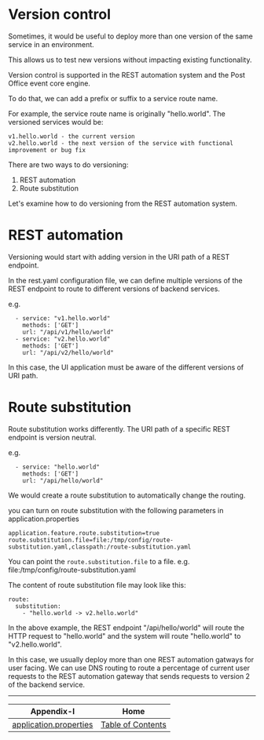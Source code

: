 # Version control

Sometimes, it would be useful to deploy more than one version of the same service in an environment.

This allows us to test new versions without impacting existing functionality.

Version control is supported in the REST automation system and the Post Office event core engine.

To do that, we can add a prefix or suffix to a service route name.

For example, the service route name is originally "hello.world". The versioned services would be:

```
v1.hello.world - the current version
v2.hello.world - the next version of the service with functional improvement or bug fix
```

There are two ways to do versioning:

1. REST automation
2. Route substitution

 Let's examine how to do versioning from the REST automation system.

# REST automation

Versioning would start with adding version in the URI path of a REST endpoint.

In the rest.yaml configuration file, we can define multiple versions of the REST endpoint to route to different versions of backend services.

e.g.

```
  - service: "v1.hello.world"
    methods: ['GET']
    url: "/api/v1/hello/world"
  - service: "v2.hello.world"
    methods: ['GET']
    url: "/api/v2/hello/world"
```

In this case, the UI application must be aware of the different versions of URI path.

# Route substitution

Route substitution works differently. The URI path of a specific REST endpoint is version neutral. 

e.g.
```
  - service: "hello.world"
    methods: ['GET']
    url: "/api/hello/world"
```

We would create a route substitution to automatically change the routing.

you can turn on route substitution with the following parameters in application.properties

```
application.feature.route.substitution=true
route.substitution.file=file:/tmp/config/route-substitution.yaml,classpath:/route-substitution.yaml
```

You can point the `route.substitution.file` to a file. e.g. file:/tmp/config/route-substitution.yaml

The content of route substitution file may look like this:

```
route:
  substitution:
    - "hello.world -> v2.hello.world"
```

In the above example, the REST endpoint "/api/hello/world" will route the HTTP request to "hello.world" and
the system will route "hello.world" to "v2.hello.world".

In this case, we usually deploy more than one REST automation gatways for user facing. We can use DNS routing to route a percentage of current user requests to the REST automation gateway that sends requests to version 2 of the backend service.


---

| Appendix-I                                | Home                                     |
| :----------------------------------------:|:----------------------------------------:|
| [application.properties](APPENDIX-I.md)   | [Table of Contents](TABLE-OF-CONTENTS.md)|
